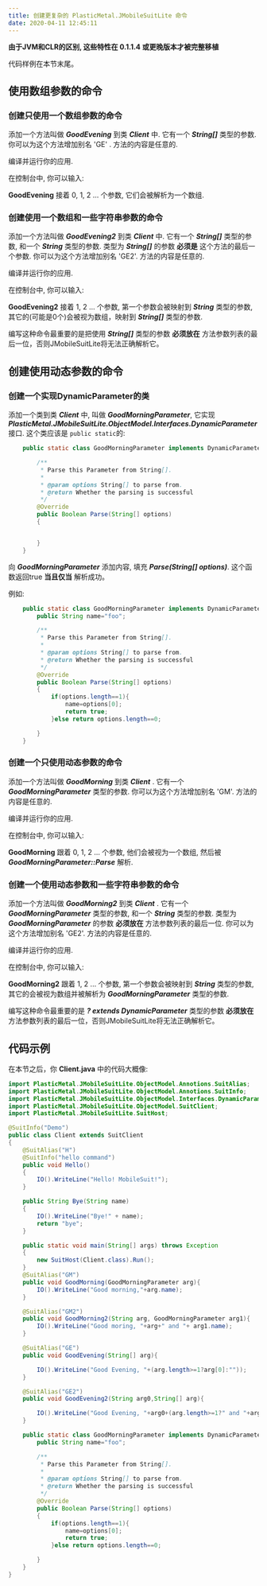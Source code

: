 ```yaml
---
title: 创建更复杂的 PlasticMetal.JMobileSuitLite 命令
date: 2020-04-11 12:45:11
---
```


**由于JVM和CLR的区别, 这些特性在 0.1.1.4 或更晚版本才被完整移植**

代码样例在本节末尾。

## 使用数组参数的命令

### 创建只使用一个数组参数的命令

添加一个方法叫做 ***GoodEvening*** 到类 ***Client*** 中. 它有一个 ***String[]*** 类型的参数. 你可以为这个方法增加别名 'GE' . 方法的内容是任意的.

编译并运行你的应用.

在控制台中, 你可以输入:

**GoodEvening** 接着 0, 1, 2 ... 个参数, 它们会被解析为一个数组. 

### 创建使用一个数组和一些字符串参数的命令

添加一个方法叫做 ***GoodEvening2*** 到类 ***Client*** 中. 它有一个 ***String[]*** 类型的参数, 和一个 ***String*** 类型的参数. 类型为 ***String[]*** 的参数 **必须是** 这个方法的最后一个参数.  你可以为这个方法增加别名 'GE2'. 方法的内容是任意的.

编译并运行你的应用.

在控制台中, 你可以输入:

**GoodEvening2** 接着 1, 2 ... 个参数, 第一个参数会被映射到 ***String*** 类型的参数, 其它的(可能是0个)会被视为数组，映射到 ***String[]*** 类型的参数. 

编写这种命令最重要的是把使用 ***String[]*** 类型的参数 **必须放在** 方法参数列表的最后一位，否则JMobileSuitLite将无法正确解析它。

## 创建使用动态参数的命令

### 创建一个实现DynamicParameter的类

添加一个类到类 ***Client*** 中, 叫做 ***GoodMorningParameter***, 它实现 ***PlasticMetal.JMobileSuitLite.ObjectModel.Interfaces.DynamicParameter*** 接口. 这个类应该是 `public static`的:

``` java
    public static class GoodMorningParameter implements DynamicParameter{

        /**
         * Parse this Parameter from String[].
         *
         * @param options String[] to parse from.
         * @return Whether the parsing is successful
         */
        @Override
        public Boolean Parse(String[] options)
        {


        }
    }
```

向 ***GoodMorningParameter*** 添加内容, 填充 ***Parse(String[] options)***. 这个函数返回true **当且仅当** 解析成功。

例如:

``` java
    public static class GoodMorningParameter implements DynamicParameter{
        public String name="foo";

        /**
         * Parse this Parameter from String[].
         *
         * @param options String[] to parse from.
         * @return Whether the parsing is successful
         */
        @Override
        public Boolean Parse(String[] options)
        {
            if(options.length==1){
                name=options[0];
                return true;
            }else return options.length==0;

        }
    }
```

### 创建一个只使用动态参数的命令

添加一个方法叫做 ***GoodMorning*** 到类 ***Client*** . 它有一个 ***GoodMorningParameter*** 类型的参数. 你可以为这个方法增加别名 'GM'. 方法的内容是任意的.

编译并运行你的应用.

在控制台中, 你可以输入:

**GoodMorning** 跟着 0, 1, 2 ... 个参数, 他们会被视为一个数组, 然后被 ***GoodMorningParameter::Parse*** 解析. 

### 创建一个使用动态参数和一些字符串参数的命令

添加一个方法叫做 ***GoodMorning2*** 到类 ***Client*** . 它有一个 ***GoodMorningParameter*** 类型的参数, 和一个 ***String*** 类型的参数. 类型为 ***GoodMorningParameter*** 的参数 **必须放在** 方法参数列表的最后一位.  你可以为这个方法增加别名 'GE2'. 方法的内容是任意的.

编译并运行你的应用.

在控制台中, 你可以输入:

**GoodMorning2** 跟着 1, 2 ... 个参数, 第一个参数会被映射到 ***String*** 类型的参数, 其它的会被视为数组并被解析为 ***GoodMorningParameter*** 类型的参数. 

编写这种命令最重要的是 ***? extends DynamicParameter*** 类型的参数 **必须放在** 方法参数列表的最后一位，否则JMobileSuitLite将无法正确解析它。

## 代码示例

在本节之后，你 **Client.java** 中的代码大概像:

``` java
import PlasticMetal.JMobileSuitLite.ObjectModel.Annotions.SuitAlias;
import PlasticMetal.JMobileSuitLite.ObjectModel.Annotions.SuitInfo;
import PlasticMetal.JMobileSuitLite.ObjectModel.Interfaces.DynamicParameter;
import PlasticMetal.JMobileSuitLite.ObjectModel.SuitClient;
import PlasticMetal.JMobileSuitLite.SuitHost;

@SuitInfo("Demo")
public class Client extends SuitClient
{
    @SuitAlias("H")
    @SuitInfo("hello command")
    public void Hello()
    {
        IO().WriteLine("Hello! MobileSuit!");
    }

    public String Bye(String name)
    {
        IO().WriteLine("Bye!" + name);
        return "bye";
    }

    public static void main(String[] args) throws Exception
    {
        new SuitHost(Client.class).Run();
    }
    @SuitAlias("GM")
    public void GoodMorning(GoodMorningParameter arg){
        IO().WriteLine("Good morning,"+arg.name);
    }

    @SuitAlias("GM2")
    public void GoodMorning2(String arg, GoodMorningParameter arg1){
        IO().WriteLine("Good moring, "+arg+" and "+ arg1.name);
    }

    @SuitAlias("GE")
    public void GoodEvening(String[] arg){

        IO().WriteLine("Good Evening, "+(arg.length>=1?arg[0]:""));
    }

    @SuitAlias("GE2")
    public void GoodEvening2(String arg0,String[] arg){

        IO().WriteLine("Good Evening, "+arg0+(arg.length>=1?" and "+arg[0]:""));
    }

    public static class GoodMorningParameter implements DynamicParameter{
        public String name="foo";

        /**
         * Parse this Parameter from String[].
         *
         * @param options String[] to parse from.
         * @return Whether the parsing is successful
         */
        @Override
        public Boolean Parse(String[] options)
        {
            if(options.length==1){
                name=options[0];
                return true;
            }else return options.length==0;

        }
    }
}

```
